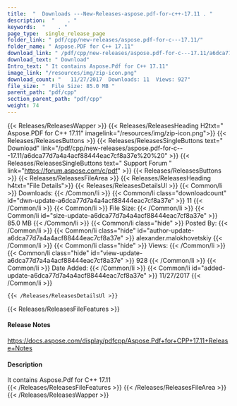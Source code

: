 ```yaml
---
title:  "  Downloads ---New-Releases-aspose.pdf-for-c++-17.11 . " 
description:  "    . " 
keywords:  "    . " 
page_type:  single_release_page
folder_link: " pdf/cpp/new-releases/aspose.pdf-for-c---17.11/"
folder_name: " Aspose.PDF for C++ 17.11"
download_link: " /pdf/cpp/new-releases/aspose.pdf-for-c---17.11/a6dca77d7a4a4acf88444eac7cf8a37e"
download_text: " Download"
Intro_text: " It contains Aspose.Pdf for C++ 17.11"
image_link: "/resources/img/zip-icon.png"
download_count: "   11/27/2017  Downloads: 11  Views: 927"
file_size: "  File Size: 85.0 MB "
parent_path: "pdf/cpp"
section_parent_path: "pdf/cpp"
weight: 74
---
```


{{< Releases/ReleasesWapper >}}
  {{< Releases/ReleasesHeading H2txt=" Aspose.PDF for C++ 17.11" imagelink="/resources/img/zip-icon.png">}}
  {{< Releases/ReleasesButtons >}}
    {{< Releases/ReleasesSingleButtons text=" Download" link="/pdf/cpp/new-releases/aspose.pdf-for-c---17.11/a6dca77d7a4a4acf88444eac7cf8a37e%20%20" >}}
    {{< Releases/ReleasesSingleButtons text=" Support Forum " link="https://forum.aspose.com/c/pdf" >}}
  {{< Releases/ReleasesButtons >}}
  {{< Releases/ReleasesFileArea >}}
    {{< Releases/ReleasesHeading h4txt="File Details">}}
    {{< Releases/ReleasesDetailsUl >}}
            {{< Common/li  >}} Downloads: {{< /Common/li >}} 
      {{< Common/li class="downloadcount" id="dwn-update-a6dca77d7a4a4acf88444eac7cf8a37e" >}} 11 {{< /Common/li >}} 
      {{< Common/li  >}} File Size: {{< /Common/li >}} 
      {{< Common/li id="size-update-a6dca77d7a4a4acf88444eac7cf8a37e" >}} 85.0 MB {{< /Common/li >}} 
      {{< Common/li  class="hide" >}} Posted By: {{< /Common/li >}} 
      {{< Common/li class="hide" id="author-update-a6dca77d7a4a4acf88444eac7cf8a37e" >}} alexander.malokhovetskiy {{< /Common/li >}} 
      {{< Common/li class="hide"  >}} Views: {{< /Common/li >}} 
      {{< Common/li class="hide" id="view-update-a6dca77d7a4a4acf88444eac7cf8a37e" >}} 928 {{< /Common/li >}} 
      {{< Common/li  >}} Date Added: {{< /Common/li >}} 
      {{< Common/li id="added-update-a6dca77d7a4a4acf88444eac7cf8a37e" >}} 11/27/2017 {{< /Common/li >}} 

    {{< /Releases/ReleasesDetailsUl >}}

  {{< Releases/ReleasesFileFeatures >}}
      <h4>Release Notes</h4><div><a href="https://docs.aspose.com/display/pdfcpp/Aspose.Pdf+for+CPP+17.11+Release+Notes">https://docs.aspose.com/display/pdfcpp/Aspose.Pdf+for+CPP+17.11+Release+Notes</a></div><h4>Description</h4><div class="HTMLDescription">It contains Aspose.Pdf for C++ 17.11</div>
  {{< /Releases/ReleasesFileFeatures >}}
 {{< /Releases/ReleasesFileArea >}}
{{< /Releases/ReleasesWapper >}}


